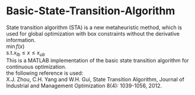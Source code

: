 # Basic-State-Transition-Algorithm
State transition algorithm (STA) is a new metaheuristic method, which is used for global optimization with box constraints without the derivative information.  
$\min f(x)$  
$\mathrm{s.t.}  x_{lb} \leq x \leq x_{ub}$  
This is a MATLAB implementation of the basic state transition algorithm for continuous optimization.   
the following reference is used:  
X.J. Zhou, C.H. Yang and W.H. Gui, State Transition Algorithm, Journal of Industrial and Management Optimization 8(4): 1039-1056, 2012.
